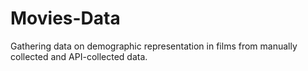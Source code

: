 # Movies-Data
Gathering data on demographic representation in films from manually collected and API-collected data.
